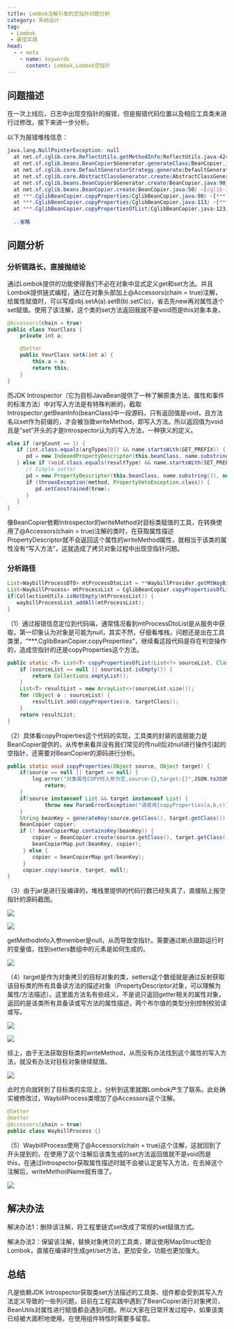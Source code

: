 ```yaml
---
title: Lombok注解引发的空指针问题分析
category: 系统设计
tag:
 - Lombok
 - 最佳实践
head:
  - - meta
    - name: keywords
      content: Lombok,Lombok空指针
---
```




## 问题描述

在一次上线后，日志中出现空指针的报错，但是报错代码位置以及相应工具类未进行过修改，接下来进一步分析。

以下为报错堆栈信息：

```css
java.lang.NullPointerException: null
  at net.sf.cglib.core.ReflectUtils.getMethodInfo(ReflectUtils.java:424) ~[cglib-3.1.jar:?]
  at net.sf.cglib.beans.BeanCopier$Generator.generateClass(BeanCopier.java:133) ~[cglib-3.1.jar:?]
  at net.sf.cglib.core.DefaultGeneratorStrategy.generate(DefaultGeneratorStrategy.java:25) ~[cglib-3.1.jar:?]
  at net.sf.cglib.core.AbstractClassGenerator.create(AbstractClassGenerator.java:216) ~[cglib-3.1.jar:?]
  at net.sf.cglib.beans.BeanCopier$Generator.create(BeanCopier.java:90) ~[cglib-3.1.jar:?]
  at net.sf.cglib.beans.BeanCopier.create(BeanCopier.java:50) ~[cglib-3.1.jar:?]
  at ***.CglibBeanCopier.copyProperties(CglibBeanCopier.java:90) ~[***.jar:1.2.0]
  at ***.CglibBeanCopier.copyProperties(CglibBeanCopier.java:113) ~[***.jar:1.2.0]
  at ***.CglibBeanCopier.copyPropertiesOfList(CglibBeanCopier.java:123) ~[***.jar:1.2.0]
  
  ..省略
```



## 问题分析

### 分析链路长，直接抛结论

通过Lombok提供的功能使得我们不必在对象中显式定义get和set方法。并且Lombok提供链式编程，通过在对象头部加上@Accessors(chain = true)注解，给属性赋值时，可以写成obj.setA(a).setB(b).setC(c)，省去先new再对属性逐个set赋值。使用了该注解，这个类的set方法返回我就不是void而是this对象本身。

```java
@Accessors(chain = true)
public class YourClass {
    private int a;

    @Setter
    public YourClass setA(int a) {
        this.a = a;
        return this;
    }
}
```

而JDK Introspector（它为目标JavaBean提供了一种了解原类方法、属性和事件的标准方法）中对写入方法是有特殊判断的，截取Introspector.getBeanInfo(beanClass)中一段源码，只有返回值是void，且方法名以set作为前缀的，才会被当做writeMethod，即写入方法。所以返回值为void且是“set”开头的才是Introspector认为的写入方法，一种狭义的定义。

```java
else if (argCount == 1) {
   if (int.class.equals(argTypes[0]) && name.startsWith(GET_PREFIX)) {
      pd = new IndexedPropertyDescriptor(this.beanClass, name.substring(3), null, null, method, null);
   } else if (void.class.equals(resultType) && name.startsWith(SET_PREFIX)) {
      // Simple setter
      pd = new PropertyDescriptor(this.beanClass, name.substring(3), null, method);
      if (throwsException(method, PropertyVetoException.class)) {
         pd.setConstrained(true);
      }
   }
}
```

像BeanCopier依赖Introspector的writeMethod对目标类赋值的工具，在转换使用了@Accessors(chain = true)注解的类时，在获取属性描述PropertyDescriptor就不会返回这个属性的writeMethod属性，就相当于该类的属性没有“写入方法”，这就造成了拷贝对象过程中出现空指针问题。

### 分析路径

```java
List<WaybillProcessDTO> mtProcessDtoList = **WaybillProvider.getMtWayBillProcess(**);
List<WaybillProcess> mtProcessList = CglibBeanCopier.copyPropertiesOfList(mtProcessDtoList, WaybillProcess.class);
if(CollectionUtils.isNotEmpty(mtProcessList)) {
   waybillProcessList.addAll(mtProcessList);
}
```

（1）通过报错信息定位到代码端，通常情况看到mtProcessDtoList是从服务中获取，第一印象认为对象是可能为null，其实不然，仔细看堆栈，问题还是出在工具类里，“***.CglibBeanCopier.copyProperties”，继续看这段代码是存在判空操作的，造成空指针的还是copyProperties这个方法。

```java
public static <T> List<T> copyPropertiesOfList(List<?> sourceList, Class<T> targetClass) {
    if (sourceList == null || sourceList.isEmpty()) {
        return Collections.emptyList();
    }
    List<T> resultList = new ArrayList<>(sourceList.size());
    for (Object o : sourceList) {
        resultList.add(copyProperties(o, targetClass));
    }
    return resultList;
}
```

（2）具体看copyProperties这个代码的实现，工具类的封装的底层能力是BeanCopier提供的，从传参来看并没有我们常见的传null后对null进行操作引起的空指针，还需要对BeanCopier的源码进行分析。

```java
public static void copyProperties(Object source, Object target) {
    if(source == null || target == null) {
        log.error("对象属性COPY时入参为空,source:{},target:{}",JSON.toJSONString(source), JSON.toJSONString(target));
            return;
    }
    if(source instanceof List && target instanceof List) {
            throw new ParamErrorException("请使用[copyProperties(a,b,c)]方法进行集合类的值拷贝");
    }
    String beanKey = generateKey(source.getClass(), target.getClass());
    BeanCopier copier;
    if (! beanCopierMap.containsKey(beanKey)) {
        copier = BeanCopier.create(source.getClass(), target.getClass(), false);
        beanCopierMap.put(beanKey, copier);
     } else {
        copier = beanCopierMap.get(beanKey);
     }
     copier.copy(source, target, null);
}
```

（3）由于jar是进行反编译的，堆栈里提供的代码行数已经失真了，直接贴上报空指针的源码截图。

![](https://seven97-blog.oss-cn-hangzhou.aliyuncs.com/imgs/202407022332661.webp)

![](https://seven97-blog.oss-cn-hangzhou.aliyuncs.com/imgs/202407022332298.webp)

getMethodInfo入参member是null，从而导致空指针。需要通过断点跟踪运行时的变量值，找到setters数组中的元素是如何生成的。

![](https://seven97-blog.oss-cn-hangzhou.aliyuncs.com/imgs/202407022332361.webp)

（4）target是作为对象拷贝的目标对象的类，setters这个数组就是通过反射获取该目标类的所有具备读方法的描述对象（PropertyDescriptor对象，可以理解为属性/方法描述）。这里面方法名有些歧义，不是说只返回getter相关的属性对象，返回的是该类所有具备读或写方法的属性描述，两个布尔值的类型分别控制校验读或写。

![](https://seven97-blog.oss-cn-hangzhou.aliyuncs.com/imgs/202407022332033.webp)

![](https://seven97-blog.oss-cn-hangzhou.aliyuncs.com/imgs/202407022333461.webp)

综上，由于无法获取目标类的writeMethod，从而没有办法找到这个属性的写入方法，就没有办法对目标对象继续赋值。

![](https://seven97-blog.oss-cn-hangzhou.aliyuncs.com/imgs/202407022333054.webp)

此时方向就转到了目标类的实现上，分析到这里就跟Lombok产生了联系。此处确实被修改过，WaybillProcess类增加了@Accessors这个注解。

```java
@Setter
@Getter
@Accessors(chain = true)
public class WaybillProcess {}
```

（5）WaybillProcess使用了@Accessors(chain = true)这个注解，这就回到了开头提到的，在使用了这个注解后该类生成的set方法返回值就不是void而是this，在通过Introspector获取属性描述时就不会被认定是写入方法，在去掉这个注解后，writeMethodName就有值了。

![](https://seven97-blog.oss-cn-hangzhou.aliyuncs.com/imgs/202407022333729.webp)



## 解决办法

解决办法1：删除该注解，将工程里链式set改成了常规的set赋值方式。

解决办法2：保留该注解，替换对象拷贝的工具类，建议使用MapStruct配合Lombok，直接在编译时生成get/set方法，更加安全，功能也更加强大。



## 总结

凡是依赖JDK Introspector获取类set方法描述的工具类、组件都会受到其写入方法定义导致的一些列问题，目前在工程实践中遇到了BeanCopier进行对象拷贝、BeanUtils对属性进行赋值都会遇到问题。所以大家在日常开发过程中，如果该类已经被大面积地使用，在使用组件特性时需要多留意。



<!-- @include: @article-footer.snippet.md -->     